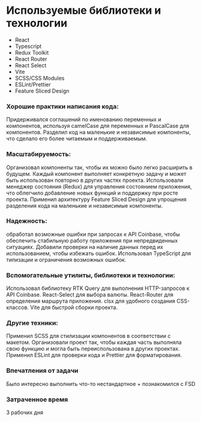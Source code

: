 # Используемые библиотеки и технологии

- React
- Typescript
- Redux Toolkit
- React Router
- React Select
- Vite
- SCSS/CSS Modules
- ESLint/Prettier
- Feature Sliced Design

### Хорошие практики написания кода:

Придерживался соглашений по именованию переменных и компонентов, используя camelCase для переменных и PascalCase для компонентов.
Разделил код на маленькие и независимые компоненты, что сделало его более читаемым и поддерживаемым.

### Масштабируемость:

Организовал компоненты так, чтобы их можно было легко расширить в будущем. Каждый компонент выполняет конкретную задачу и может быть использован повторно в других частях проекта.
Использовали менеджер состояния (Redux) для управления состоянием приложения, что облегчило добавление новых функций и поддержку при росте проекта.
Применил архитектуру Feature Sliced Design для упрощения разделения кода на маленькие и независимые компоненты.

### Надежность:

обработал возможные ошибки при запросах к API Coinbase, чтобы обеспечить стабильную работу приложения при непредвиденных ситуациях.
Добавили проверки на наличие данных перед их использованием, чтобы избежать ошибок.
Использовал TypeScript для типизации и ограничения возможных ошибок.

### Вспомогательные утилиты, библиотеки и технологии:

Использовал библиотеку RTK Query для выполнения HTTP-запросов к API Coinbase.
React-Select для выбора валюты.
React-Router для определения маршрута приложения.
clsx для удобного создания CSS-классов.
Vite для быстрой сборки проекта.

### Другие техники:

Применил SCSS для стилизации компонентов в соответствии с макетом.
Организовали проект так, чтобы каждая часть выполняла свою функцию и могла быть переиспользована в других проектах.
Применил ESLint для проверки кода и Prettier для форматирования.

### Впечатления от задачи

Было интересно выполнить что-то нестандартное + познакомился с FSD

### Затраченное время

3 рабочих дня
